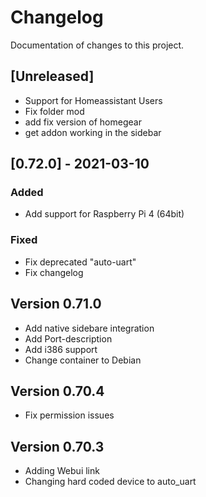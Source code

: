 # Changelog
Documentation of changes to this project.

## [Unreleased]

- Support for Homeassistant Users
- Fix folder mod
- add fix version of homegear
- get addon working in the sidebar

## [0.72.0] - 2021-03-10

### Added
- Add support for Raspberry Pi 4 (64bit)

### Fixed
- Fix deprecated "auto-uart"
- Fix changelog

## Version 0.71.0

- Add native sidebare integration
- Add Port-description
- Add i386 support
- Change container to Debian


## Version 0.70.4

- Fix permission issues

## Version 0.70.3

- Adding Webui link
- Changing hard coded device to auto_uart
